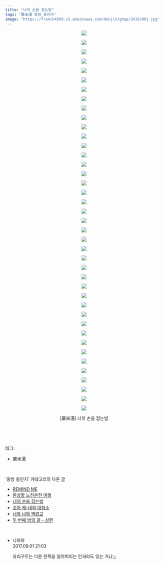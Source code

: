 ```yaml
---
title: "너의 손을 잡는법"
tags: "粟米湯 동방_동인지"
image: "https://franch4569.s3.amazonaws.com/doujin/ghap/2416/001.jpg"
---
```

<div class="article">
<p style="text-align: center; clear: none; float: none;"><img src="{{ site.imgserver2 }}/ghap/2416/001.jpg"/></p>
<p style="text-align: center; clear: none; float: none;"><img src="{{ site.imgserver2 }}/ghap/2416/002.jpg"/></p>
<p style="text-align: center; clear: none; float: none;"><img src="{{ site.imgserver2 }}/ghap/2416/003.jpg"/></p>
<p style="text-align: center; clear: none; float: none;"><img src="{{ site.imgserver2 }}/ghap/2416/004.jpg"/></p>
<p style="text-align: center; clear: none; float: none;"><img src="{{ site.imgserver2 }}/ghap/2416/005.jpg"/></p>
<p style="text-align: center; clear: none; float: none;"><img src="{{ site.imgserver2 }}/ghap/2416/006.jpg"/></p>
<p style="text-align: center; clear: none; float: none;"><img src="{{ site.imgserver2 }}/ghap/2416/007.jpg"/></p>
<p style="text-align: center; clear: none; float: none;"><img src="{{ site.imgserver2 }}/ghap/2416/008.jpg"/></p>
<p style="text-align: center; clear: none; float: none;"><img src="{{ site.imgserver2 }}/ghap/2416/009.jpg"/></p>
<p style="text-align: center; clear: none; float: none;"><img src="{{ site.imgserver2 }}/ghap/2416/010.jpg"/></p>
<p style="text-align: center; clear: none; float: none;"><img src="{{ site.imgserver2 }}/ghap/2416/011.jpg"/></p>
<p style="text-align: center; clear: none; float: none;"><img src="{{ site.imgserver2 }}/ghap/2416/012.jpg"/></p>
<p style="text-align: center; clear: none; float: none;"><img src="{{ site.imgserver2 }}/ghap/2416/013.jpg"/></p>
<p style="text-align: center; clear: none; float: none;"><img src="{{ site.imgserver2 }}/ghap/2416/014.jpg"/></p>
<p style="text-align: center; clear: none; float: none;"><img src="{{ site.imgserver2 }}/ghap/2416/015.jpg"/></p>
<p style="text-align: center; clear: none; float: none;"><img src="{{ site.imgserver2 }}/ghap/2416/016.jpg"/></p>
<p style="text-align: center; clear: none; float: none;"><img src="{{ site.imgserver2 }}/ghap/2416/017.jpg"/></p>
<p style="text-align: center; clear: none; float: none;"><img src="{{ site.imgserver2 }}/ghap/2416/018.jpg"/></p>
<p style="text-align: center; clear: none; float: none;"><img src="{{ site.imgserver2 }}/ghap/2416/019.jpg"/></p>
<p style="text-align: center; clear: none; float: none;"><img src="{{ site.imgserver2 }}/ghap/2416/020.jpg"/></p>
<p style="text-align: center; clear: none; float: none;"><img src="{{ site.imgserver2 }}/ghap/2416/021.jpg"/></p>
<p style="text-align: center; clear: none; float: none;"><img src="{{ site.imgserver2 }}/ghap/2416/022.jpg"/></p>
<p style="text-align: center; clear: none; float: none;"><img src="{{ site.imgserver2 }}/ghap/2416/023.jpg"/></p>
<p style="text-align: center; clear: none; float: none;"><img src="{{ site.imgserver2 }}/ghap/2416/024.jpg"/></p>
<p style="text-align: center; clear: none; float: none;"><img src="{{ site.imgserver2 }}/ghap/2416/025.jpg"/></p>
<p style="text-align: center; clear: none; float: none;"><img src="{{ site.imgserver2 }}/ghap/2416/026.jpg"/></p>
<p style="text-align: center; clear: none; float: none;"><img src="{{ site.imgserver2 }}/ghap/2416/027.jpg"/></p>
<p style="text-align: center; clear: none; float: none;"><img src="{{ site.imgserver2 }}/ghap/2416/028.jpg"/></p>
<p style="text-align: center; clear: none; float: none;"><img src="{{ site.imgserver2 }}/ghap/2416/029.jpg"/></p>
<p style="text-align: center; clear: none; float: none;"><img src="{{ site.imgserver2 }}/ghap/2416/030.jpg"/></p>
<p style="text-align: center; clear: none; float: none;"><img src="{{ site.imgserver2 }}/ghap/2416/031.jpg"/></p>
<p style="text-align: center; clear: none; float: none;"><img src="{{ site.imgserver2 }}/ghap/2416/032.jpg"/></p>
<p style="text-align: center; clear: none; float: none;"><img src="{{ site.imgserver2 }}/ghap/2416/033.jpg"/></p>
<p style="text-align: center; clear: none; float: none;"><img src="{{ site.imgserver2 }}/ghap/2416/034.jpg"/></p>
<p style="text-align: center; clear: none; float: none;"><img src="{{ site.imgserver2 }}/ghap/2416/035.jpg"/></p>
<p style="text-align: center; clear: none; float: none;"><img src="{{ site.imgserver2 }}/ghap/2416/036.jpg"/></p>
<p style="text-align: center; clear: none; float: none;"><img src="{{ site.imgserver2 }}/ghap/2416/037.jpg"/></p>
<p style="text-align: center; clear: none; float: none;"><img src="{{ site.imgserver2 }}/ghap/2416/038.jpg"/></p>
<p style="text-align: center; clear: none; float: none;"><img src="{{ site.imgserver2 }}/ghap/2416/039.jpg"/></p>
<p style="text-align: center; clear: none; float: none;"><img src="{{ site.imgserver2 }}/ghap/2416/040.jpg"/></p>
<p style="text-align: center; clear: none; float: none;"><img src="{{ site.imgserver2 }}/ghap/2416/041.jpg"/></p>
<p style="text-align: center; clear: none; float: none;">[粟米湯] 너의 손을 잡는법</p>
<p><br/></p>
</div><br/>
<div class="tagTrail">
<p>태그: </p>
<ul>
<li>粟米湯</li>
</ul>
</div><br/>
<div class="another">
<p>'동방 동인지' 카테고리의 다른 글</p>
<ul>
<li><a href="/ghap_2419">REMIND ME</a></li>
<li><a href="/ghap_2417">환상향 노천온천 여행</a></li>
<li><a href="/ghap_2416">너의 손을 잡는법</a></li>
<li><a href="/ghap_2415">꼬마 케-네와 대청소</a></li>
<li><a href="/ghap_2413">너와 나와 백련교</a></li>
<li><a href="/ghap_2412">두 번째 밤의 꿈 - 상편</a></li>
</ul>
</div><br/>
<div class="cb_module cb_fluid">
<div class="cb_wrt cb_profile">
<div class="comment">
<ul>
<li class="cb_thumb_off" id="comment15073894">
<div class="cb_comment_area">
<div class="cb_info_area">
<div class="cb_section">
<span class="cb_nick_name">나하하</span>
</div>
<div class="cb_section">
<span class="cb_date">2017.09.01 21:03 </span>
</div>
</div>
<div class="cb_dsc_comment">
<p class="cb_dsc">
											유리구두는 다른 한쪽을 잃어버리는 인과라도 있는 거냐;;;
										</p>
</div>
</div></li>
</ul>
</div>
</div><!-- commentList close -->
</div><br/>

